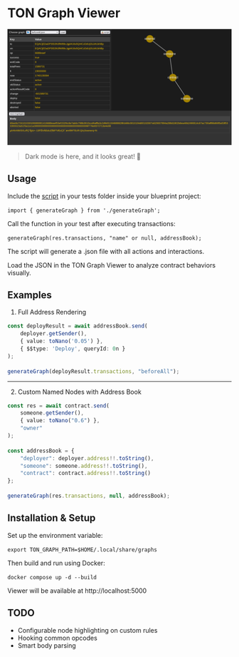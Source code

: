 # TON Graph Viewer

![screen](Screenshot.png)
> Dark mode is here, and it looks great! 💅

## Usage

Include the [script](https://github.com/Jl4cTuk/TON-Sandbox-Graph-Viewer/blob/main/static/generateGraph.ts) in your tests folder inside your blueprint project:

`import { generateGraph } from './generateGraph';`

Call the function in your test after executing transactions:

`generateGraph(res.transactions, "name" or null, addressBook);`

The script will generate a .json file with all actions and interactions.

Load the JSON in the TON Graph Viewer to analyze contract behaviors visually.

## Examples

1) Full Address Rendering

```ts
const deployResult = await addressBook.send(
    deployer.getSender(),
    { value: toNano('0.05') },
    { $$type: 'Deploy', queryId: 0n }
);
    
generateGraph(deployResult.transactions, "beforeAll");
```

---

2) Custom Named Nodes with Address Book

```ts
const res = await contract.send(
    someone.getSender(), 
    { value: toNano("0.6") }, 
    "owner"
);

const addressBook = {
    "deployer": deployer.address!!.toString(),
    "someone": someone.address!!.toString(),
    "contract": contract.address!!.toString()
};

generateGraph(res.transactions, null, addressBook);
```

## Installation & Setup

Set up the environment variable:

`export TON_GRAPH_PATH=$HOME/.local/share/graphs`

Then build and run using Docker:

`docker compose up -d --build`

Viewer will be available at http://localhost:5000

## TODO

- Configurable node highlighting on custom rules
- Hooking common opcodes
- Smart body parsing